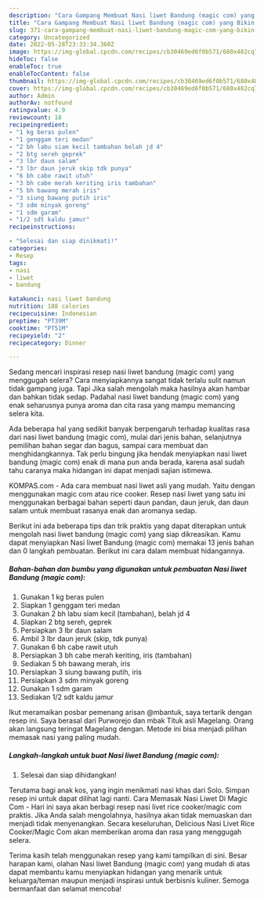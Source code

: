 ```yaml
---
description: "Cara Gampang Membuat Nasi liwet Bandung (magic com) yang Bikin Ngiler"
title: "Cara Gampang Membuat Nasi liwet Bandung (magic com) yang Bikin Ngiler"
slug: 371-cara-gampang-membuat-nasi-liwet-bandung-magic-com-yang-bikin-ngiler
category: Uncategorized
date: 2022-05-28T23:33:34.360Z
image: https://img-global.cpcdn.com/recipes/cb30469ed6f0b571/680x482cq70/nasi-liwet-bandung-magic-com-foto-resep-utama.jpg
hideToc: false
enableToc: true
enableTocContent: false
thumbnail: https://img-global.cpcdn.com/recipes/cb30469ed6f0b571/680x482cq70/nasi-liwet-bandung-magic-com-foto-resep-utama.jpg
cover: https://img-global.cpcdn.com/recipes/cb30469ed6f0b571/680x482cq70/nasi-liwet-bandung-magic-com-foto-resep-utama.jpg
author: Admin
authorAv: notfound
ratingvalue: 4.9
reviewcount: 18
recipeingredient:
- "1 kg beras pulen"
- "1 genggam teri medan"
- "2 bh labu siam kecil tambahan belah jd 4"
- "2 btg sereh geprek"
- "3 lbr daun salam"
- "3 lbr daun jeruk skip tdk punya"
- "6 bh cabe rawit utuh"
- "3 bh cabe merah keriting iris tambahan"
- "5 bh bawang merah iris"
- "3 siung bawang putih iris"
- "3 sdm minyak goreng"
- "1 sdm garam"
- "1/2 sdt kaldu jamur"
recipeinstructions:

- "Selesai dan siap dinikmati!"
categories:
- Resep
tags:
- nasi
- liwet
- bandung

katakunci: nasi liwet bandung 
nutrition: 188 calories
recipecuisine: Indonesian
preptime: "PT39M"
cooktime: "PT51M"
recipeyield: "2"
recipecategory: Dinner

---
```



Sedang mencari inspirasi resep nasi liwet bandung (magic com) yang menggugah selera? Cara menyiapkannya sangat tidak terlalu sulit namun tidak gampang juga. Tapi Jika salah mengolah maka hasilnya akan hambar dan bahkan tidak sedap. Padahal nasi liwet bandung (magic com) yang enak seharusnya punya aroma dan cita rasa yang mampu memancing selera kita.


Ada beberapa hal yang sedikit banyak berpengaruh terhadap kualitas rasa dari nasi liwet bandung (magic com), mulai dari jenis bahan, selanjutnya pemilihan bahan segar dan bagus, sampai cara membuat dan menghidangkannya. Tak perlu bingung jika hendak menyiapkan nasi liwet bandung (magic com) enak di mana pun anda berada, karena asal sudah tahu caranya maka hidangan ini dapat menjadi sajian istimewa.

KOMPAS.com - Ada cara membuat nasi liwet asli yang mudah. Yaitu dengan menggunakan magic com atau rice cooker. Resep nasi liwet yang satu ini menggunakan berbagai bahan seperti daun pandan, daun jeruk, dan daun salam untuk membuat rasanya enak dan aromanya sedap.


Berikut ini ada beberapa tips dan trik praktis yang dapat diterapkan untuk mengolah nasi liwet bandung (magic com) yang siap dikreasikan. Kamu dapat menyiapkan Nasi liwet Bandung (magic com) memakai 13 jenis bahan dan 0 langkah pembuatan. Berikut ini cara dalam membuat hidangannya.

<!--inarticleads1-->

##### Bahan-bahan dan bumbu yang digunakan untuk pembuatan Nasi liwet Bandung (magic com):

1. Gunakan 1 kg beras pulen
1. Siapkan 1 genggam teri medan
1. Gunakan 2 bh labu siam kecil (tambahan), belah jd 4
1. Siapkan 2 btg sereh, geprek
1. Persiapkan 3 lbr daun salam
1. Ambil 3 lbr daun jeruk (skip, tdk punya)
1. Gunakan 6 bh cabe rawit utuh
1. Persiapkan 3 bh cabe merah keriting, iris (tambahan)
1. Sediakan 5 bh bawang merah, iris
1. Persiapkan 3 siung bawang putih, iris
1. Persiapkan 3 sdm minyak goreng
1. Gunakan 1 sdm garam
1. Sediakan 1/2 sdt kaldu jamur


Ikut meramaikan posbar pemenang arisan @mbantuk, saya tertarik dengan resep ini. Saya berasal dari Purworejo dan mbak Tituk asli Magelang. Orang akan langsung teringat Magelang dengan. Metode ini bisa menjadi pilihan memasak nasi yang paling mudah. 

<!--inarticleads2-->

##### Langkah-langkah untuk buat Nasi liwet Bandung (magic com):


1. Selesai dan siap dihidangkan!

Terutama bagi anak kos, yang ingin menikmati nasi khas dari Solo. Simpan resep ini untuk dapat dilihat lagi nanti. Cara Memasak Nasi Liwet Di Magic Com - Hari ini saya akan berbagi resep nasi livet rice cooker/magic com praktis. Jika Anda salah mengolahnya, hasilnya akan tidak memuaskan dan menjadi tidak menyenangkan. Secara keseluruhan, Delicious Nasi Livet Rice Cooker/Magic Com akan memberikan aroma dan rasa yang menggugah selera. 

Terima kasih telah menggunakan resep yang kami tampilkan di sini. Besar harapan kami, olahan Nasi liwet Bandung (magic com) yang mudah di atas dapat membantu kamu menyiapkan hidangan yang menarik untuk keluarga/teman maupun menjadi inspirasi untuk berbisnis kuliner. Semoga bermanfaat dan selamat mencoba!
